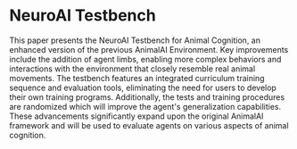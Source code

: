 # NeuroAI Testbench
 This paper presents the NeuroAI Testbench for Animal Cognition, an enhanced version of the previous AnimalAI Environment. Key improvements include the addition of agent limbs, enabling more complex behaviors and interactions with the environment that closely resemble real animal movements. The testbench features an integrated curriculum training sequence and evaluation tools, eliminating the need for users to develop their own training programs. Additionally, the tests and training procedures are randomized which will improve the agent's generalization capabilities. These advancements significantly expand upon the original AnimalAI framework and will be used to evaluate agents on various aspects of animal cognition.
